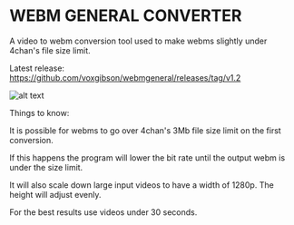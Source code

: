 # WEBM GENERAL CONVERTER
A video to webm conversion tool used to make webms slightly under 4chan's file size limit.

Latest release: https://github.com/voxgibson/webmgeneral/releases/tag/v1.2

![alt text](https://i.imgur.com/A1YKEP9.png)

Things to know:

It is possible for webms to go over 4chan's 3Mb file size limit on the first conversion. 

If this happens the program will lower the bit rate until the output webm is under the size limit.

It will also scale down large input videos to have a width of 1280p. The height will adjust evenly.

For the best results use videos under 30 seconds.
